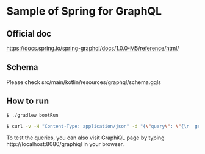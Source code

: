 # Sample of Spring for GraphQL

## Official doc

https://docs.spring.io/spring-graphql/docs/1.0.0-M5/reference/html/

## Schema

Please check src/main/kotlin/resources/graphql/schema.gqls

## How to run

```bash
$ ./gradlew bootRun

$ curl -v -H "Content-Type: application/json" -d "{\"query\": \"{\n  getUserSummary(userId: 2) {\n    userName\n    userId\n  }\n}\"}"  http://localhost:8080/graphql
```

To test the queries, you can also visit GraphiQL page by typing http://localhost:8080/graphiql in your browser.
